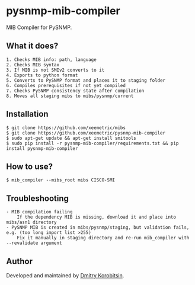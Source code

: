 # pysnmp-mib-compiler

MIB Compiler for PySNMP.


## What it does?

    1. Checks MIB info: path, language
    2. Checks MIB syntax
    3. If MIB is not SMIv2 converts to it
    4. Exports to python format
    5. Converts to PySNMP format and places it to staging folder
    6. Compiles prerequisites if not yet compiled
    7. Checks PySNMP consistency state after compilation
    8. Moves all staging mibs to mibs/pysnmp/current


## Installation

    $ git clone https://github.com/xeemetric/mibs
    $ git clone https://github.com/xeemetric/pysnmp-mib-compiler
    $ sudo apt-get update && apt-get install smitools
    $ sudo pip install -r pysnmp-mib-compiler/requirements.txt && pip install pysnmp-mib-compiler


## How to use?

    $ mib_compiler --mibs_root mibs CISCO-SMI


## Troubleshooting

    - MIB compilation failing
        If the dependency MIB is missing, download it and place into mibs/asn1 directory
    - PySNMP MIB is created in mibs/pysnmp/staging, but validation fails, e.g. (too long import list >255)
        Fix it manually in staging directory and re-run mib_compiler with --revalidate argument


## Author

Developed and maintained by [Dmitry Korobitsin](https://github.com/korobitsin).
